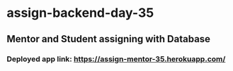 # assign-backend-day-35

## Mentor and Student assigning with Database

### Deployed app link: https://assign-mentor-35.herokuapp.com/
